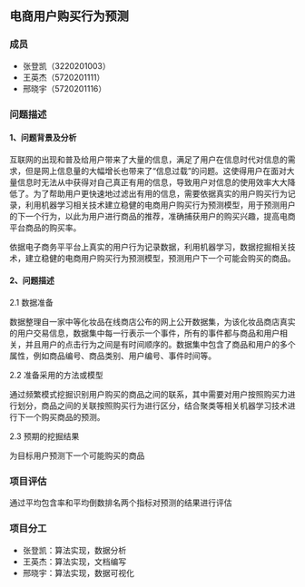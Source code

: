 ## 电商用户购买行为预测

### 成员

- 张登凯（3220201003）
- 王英杰（5720201111）
- 邢晓宇（5720201116）

### 问题描述

#### 1、问题背景及分析

互联网的出现和普及给用户带来了大量的信息，满足了用户在信息时代对信息的需求，但是网上信息量的大幅增长也带来了“信息过载”的问题。这使得用户在面对大量信息时无法从中获得对自己真正有用的信息，导致用户对信息的使用效率大大降低了。为了帮助用户更快速地过滤出有用的信息，需要依据真实的用户购买行为记录，利用机器学习相关技术建立稳健的电商用户购买行为预测模型，用于预测用户的下一个行为，以此为用户进行商品的推荐，准确捕获用户的购买兴趣，提高电商平台商品的购买率。

依据电子商务平平台上真实的用户行为记录数据，利用机器学习，数据挖掘相关技术，建立稳健的电商用户购买行为预测模型，预测用户下一个可能会购买的商品。

#### 2、问题描述

2.1 数据准备

数据整理自一家中等化妆品在线商店公布的网上公开数据集，为该化妆品商店真实的用户交易信息，数据集中每一行表示一个事件，所有的事件都与商品和用户相关，并且用户的点击行为之间是有时间顺序的。数据集中包含了商品和用户的多个属性，例如商品编号、商品类别、用户编号、事件时间等。

2.2 准备采用的方法或模型

通过频繁模式挖掘识别用户购买的商品之间的联系，其中需要对用户按照购买力进行划分，商品之间的关联按照购买行为进行区分，结合聚类等相关机器学习技术进行下一个购买商品的预测。

2.3 预期的挖掘结果

为目标用户预测下一个可能购买的商品

### 项目评估

通过平均包含率和平均倒数排名两个指标对预测的结果进行评估

### 项目分工

- 张登凯：算法实现，数据分析
- 王英杰：算法实现，文档编写
- 邢晓宇：算法实现，数据可视化
